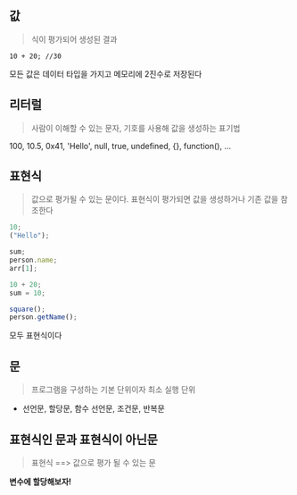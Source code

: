 ## 값

> 식이 평가되어 생성된 결과

```
10 + 20; //30
```

모든 값은 데이터 타입을 가지고 메모리에 2진수로 저장된다

## 리터럴

> 사람이 이해할 수 있는 문자, 기호를 사용해 값을 생성하는 표기법

100, 10.5, 0x41, 'Hello', null, true, undefined, {}, function(), ...

## 표현식

> 값으로 평가될 수 있는 문이다. 표현식이 평가되면 값을 생성하거나 기존 값을 참조한다

```javascript
10;
("Hello");

sum;
person.name;
arr[1];

10 + 20;
sum = 10;

square();
person.getName();
```

모두 표현식이다

## 문

> 프로그램을 구성하는 기본 단위이자 최소 실행 단위

- 선언문, 할당문, 함수 선언문, 조건문, 반복문

## 표현식인 문과 표현식이 아닌문

> 표현식 ==> 값으로 평가 될 수 있는 문

**변수에 할당해보자!**

